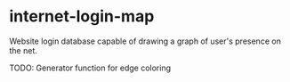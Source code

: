 # internet-login-map
Website login database capable of drawing a graph of user's presence on the net.

TODO:
Generator function for edge coloring
